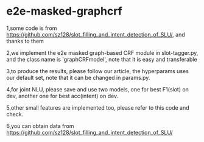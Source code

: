 # e2e-masked-graphcrf
1,some code is from https://github.com/sz128/slot_filling_and_intent_detection_of_SLU/, and thanks to them

2,we implement the e2e masked graph-based CRF module in slot-tagger.py, and the class name is 'graphCRFmodel', note that it is easy and transferable

3,to produce the results, please follow our article, the hyperparams uses our default set, note that it can be changed in params.py.

4,for joint NLU, please save and use two models, one for best F1(slot) on dev, another one for best acc(intent) on dev. 

5,other small features are implemented too, please refer to this code and check.

6,you can obtain data from https://github.com/sz128/slot_filling_and_intent_detection_of_SLU/
 
